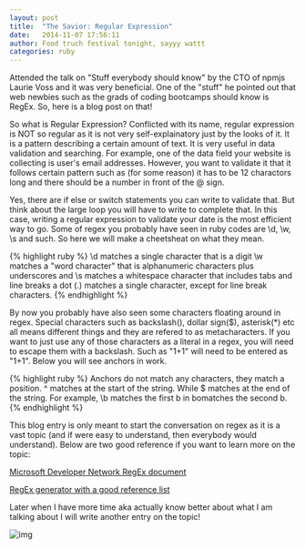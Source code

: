 ```yaml
---
layout: post
title:  "The Savior: Regular Expression"
date:   2014-11-07 17:56:11
author: Food truch festival tonight, sayyy wattt
categories: ruby
---
```

Attended the talk on "Stuff everybody should know" by the CTO of npmjs Laurie Voss and it was very beneficial. One of the "stuff" he pointed out that web newbies such as the grads of coding bootcamps should know is RegEx. So, here is a blog post on that!

So what is Regular Expression? Conflicted with its name, regular expression is NOT so regular as it is not very self-explainatory just by the looks of it. It is a pattern describing a certain amount of text. It is very useful in data validation and searching. For example, one of the data field your website is collecting is user's email addresses. However, you want to validate it that it follows certain pattern such as (for some reason) it has to be 12 charactors long and there should be a number in front of the @ sign.

Yes, there are if else or switch statements you can write to validate that. But think about the large loop you will have to write to complete that. In this case, writing a regular expression to validate your date is the most efficient way to go. Some of regex you probably have seen in ruby codes are \d, \w, \s and such. So here we will make a cheetsheat on what they mean.

{% highlight ruby %}
\d matches a single character that is a digit
\w matches a "word character" that is alphanumeric characters plus underscores
and \s matches a whitespace character that includes tabs and line breaks
a dot (.) matches a single character, except for line break characters.
{% endhighlight %}

By now you probably have also seen some characters floating around in regex. Special characters such as backslash(\), dollar sign($), asterisk(*) etc all means different things and they are refered to as metacharacters. If you want to just use any of those characters as a literal in a regex, you will need to escape them with a backslash. Such as "1+1" will need to be entered as "1\+1". Below you will see anchors in work.

{% highlight ruby %}
Anchors do not match any characters, they match a position.
^ matches at the start of the string.
While $ matches at the end of the string.
For example, \b matches the first b in bomatches the second b.
{% endhighlight %}

This blog entry is only meant to start the conversation on regex as it is a vast topic (and if were easy to understand, then everybody would understand). Below are two good reference if you want to learn more on the topic:

[Microsoft Developer Network RegEx document][MDN]

[RegEx generator with a good reference list][RegEx]

Later when I have more time aka actually know better about what I am talking about I will write another entry on the topic!

![img](http://troll.me/images/the-most-interesting-man-in-the-world/i-dont-cry-often-but-when-i-do-its-when-figuring-out-regular-expressions.jpg)

[MDN]:      http://msdn.microsoft.com/en-us/library/az24scfc(v=vs.110).aspx
[RegEx]:        http://www.freeformatter.com/regex-tester.html